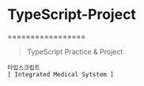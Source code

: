 ﻿# TypeScript-Project
=================
> TypeScript Practice & Project
```
타입스크립트
[ Integrated Medical Sytstem ]
